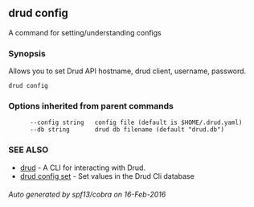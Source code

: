 ## drud config

A command for setting/understanding configs

### Synopsis


Allows you to set Drud API hostname, drud client, username, password.

```
drud config
```

### Options inherited from parent commands

```
      --config string   config file (default is $HOME/.drud.yaml)
      --db string       drud db filename (default "drud.db")
```

### SEE ALSO
* [drud](drud.md)	 - A CLI for interacting with Drud.
* [drud config set](drud_config_set.md)	 - Set values in the Drud Cli database

###### Auto generated by spf13/cobra on 16-Feb-2016
